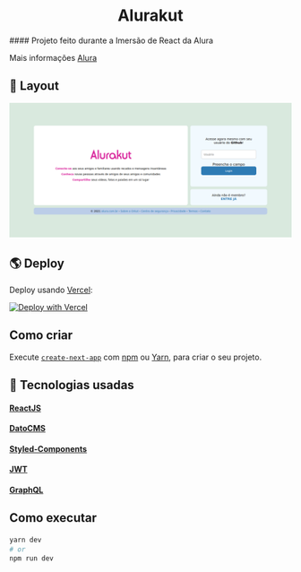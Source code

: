 <h1 align="center"> Alurakut </h1>  
#### Projeto feito durante a Imersão de React da Alura

Mais informações [Alura](https://www.alura.com.br/)

## :art: Layout
![Alurakut](/assets/img/alurakut.png)

## :earth_americas: Deploy 

Deploy usando [Vercel](https://vercel.com?utm_source=github&utm_medium=readme&utm_campaign=next-example):

[![Deploy with Vercel](https://vercel.com/button)]()

## Como criar

Execute [`create-next-app`](https://github.com/vercel/next.js/tree/canary/packages/create-next-app) com [npm](https://docs.npmjs.com/cli/init) ou [Yarn](https://yarnpkg.com/lang/en/docs/cli/create/), para criar o seu projeto.

## :paperclip: Tecnologias usadas
#### [ReactJS](https://reactjs.org/)
#### [DatoCMS](https://www.datocms.com/)
#### [Styled-Components](https://styled-components.com/)
#### [JWT](https://jwt.io/)
#### [GraphQL](https://graphql.org/)
## Como executar

```bash
yarn dev
# or
npm run dev
```